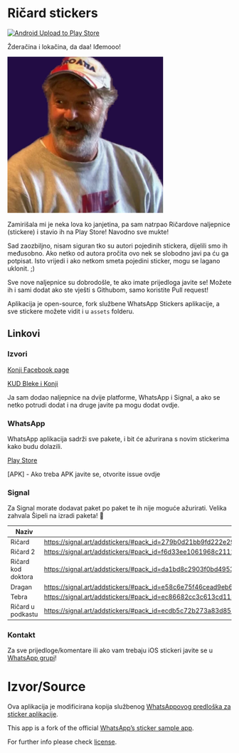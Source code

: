 # Ričard stickers

[![Android Upload to Play Store](https://github.com/marinantonio/ricardstickers/actions/workflows/gradle_upload.yml/badge.svg)](https://github.com/marinantonio/ricardstickers/actions/workflows/gradle_upload.yml)

Žderačina i lokačina, da daa! Iđemooo!

![featured art](/.github/IMAGES/image.png?raw=true)

Zamirišala mi je neka lova ko janjetina, pa sam natrpao Ričardove naljepnice (stickere) i stavio ih na Play Store! Navodno sve mukte!

Sad zaozbiljno, nisam siguran tko su autori pojedinih stickera, dijelili smo ih međusobno. Ako netko od autora pročita ovo nek se slobodno javi pa ću ga potpisat. Isto vrijedi i ako netkom smeta pojedini sticker, mogu se lagano uklonit. ;) 

Sve nove naljepnice su dobrodošle, te ako imate prijedloga javite se! Možete ih i sami dodat ako ste vješti s Githubom, samo koristite Pull request!

Aplikacija je open-source, fork službene WhatsApp Stickers aplikacije, a sve stickere možete vidit i u `assets` folderu.



##  Linkovi

### Izvori

[Konji Facebook page](https://www.facebook.com/Konji-nezavisna-lista-za-grad-Zadar-341440762643701)

[KUD Bleke i Konji](https://www.youtube.com/channel/UCjTHXMBBp87vwnTY9CPgfoA)

Ja sam dodao naljepnice na dvije platforme, WhatsApp i Signal, a ako se netko potrudi dodat i na druge javite pa mogu dodat ovdje.



### WhatsApp

WhatsApp aplikacija sadrži sve pakete, i bit će ažurirana s novim stickerima kako budu dolazili.

[Play Store](https://play.google.com/store/apps/details?id=com.am.ricardstickeri)

[APK] - Ako treba APK javite se, otvorite issue ovdje



### Signal

Za Signal morate dodavat paket po paket te ih nije moguće ažurirati. Velika zahvala Šipeli na izradi paketa! 🍻

| Naziv    | Linkovi (otvorite na mobu)                                   |
| -------- | ------------------------------------------------------------ |
| Ričard   | https://signal.art/addstickers/#pack_id=279b0d21bb9fd222e296dd0fbe0f90fe&pack_key=f7fb78efd78cfc9f80c8ac47d950901e941b81ab8cac81d16ada90c834807066 |
| Ričard 2 | https://signal.art/addstickers/#pack_id=f6d33ee1061968c21125b4b5b0d70dbc&pack_key=ca6f4369f7ef6673f38cb5a00e5ab43fe4976f7df16aece97f6420c94469d1fe |
| Ričard kod doktora   | https://signal.art/addstickers/#pack_id=da1bd8c2903f0bd4953048a1a6ecee59&pack_key=07e1ba00dd9045a920945fc0277f068aa01b1db2cbf15b4ea59890feffe3a8ba |
| Dragan    | https://signal.art/addstickers/#pack_id=e58c6e75f46cead9eb645da8ce854091&pack_key=61cffbc485df372c24275f1f4f7f8063033abbc42e4fa0385ca7fe890edf2518 |
| Tebra    | https://signal.art/addstickers/#pack_id=ec86682cc3c613cd113d9f282372525d&pack_key=4316e3f12455430ea9e9ed2a4f56795929543439481703bc03e82b8f95679adc |
| Ričard u podkastu    | https://signal.art/addstickers/#pack_id=ecdb5c72b273a83d855aa8e44cce007a&pack_key=9fa628fe65c5532ea76372466da25e9d32d9610b9ff59fdcaecae02fbee7cd20 |


### Kontakt

Za sve prijedloge/komentare ili ako vam trebaju iOS stickeri javite se u [WhatsApp grupi](https://chat.whatsapp.com/GnBhE2c22QP7PJkZfnMcnN?fbclid=IwAR0mz05Eh5ON6TQCPTythhj31VL4ehyye4QC82s6R3bSRIIHXySN_VqCAHc)!


# Izvor/Source

Ova aplikacija je modificirana kopija službenog [WhatsAppovog predloška za sticker aplikacije](https://github.com/WhatsApp/stickers).

This app is a fork of the official [WhatsApp’s sticker sample app](https://github.com/WhatsApp/stickers).

For further info please check [license](https://github.com/marinantonio/ricardstickers/blob/master/LICENSE).